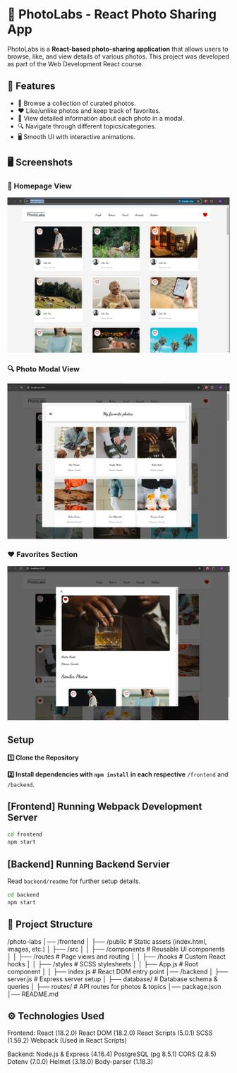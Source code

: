 # 📸 PhotoLabs - React Photo Sharing App

PhotoLabs is a **React-based photo-sharing application** that allows users to browse, like, and view details of various photos. This project was developed as part of the Web Development React course.

## 🚀 Features

- 🔹 Browse a collection of curated photos.
- ❤️ Like/unlike photos and keep track of favorites.
- 📌 View detailed information about each photo in a modal.
- 🔍 Navigate through different topics/categories.
- 🖥️ Smooth UI with interactive animations.

## 🖥️ Screenshots

### 📌 Homepage View
![Homepage](docs/Screenshot%202025-02-15%20213139.png)

### 🔍 Photo Modal View
![Photo Modal](docs/Screenshot%202025-02-15%20213148.png)
### ❤️ Favorites Section
![Favorites](docs/Screenshot%202025-02-15%20213212.png)

## Setup

**1️⃣ Clone the Repository**

**2️⃣ Install dependencies with `npm install` in each respective**
`/frontend` and `/backend`.

## [Frontend] Running Webpack Development Server

```sh
cd frontend
npm start
```

## [Backend] Running Backend Servier

Read `backend/readme` for further setup details.

```sh
cd backend
npm start
```

## 📁 Project Structure

/photo-labs
│── /frontend
│   ├── /public           # Static assets (index.html, images, etc.)
│   ├── /src
│   │   ├── /components   # Reusable UI components
│   │   ├── /routes       # Page views and routing
│   │   ├── /hooks        # Custom React hooks
│   │   ├── /styles       # SCSS stylesheets
│   │   ├── App.js        # Root component
│   │   ├── index.js      # React DOM entry point
│── /backend
│   ├── server.js         # Express server setup
│   ├── database/         # Database schema & queries
│   ├── routes/           # API routes for photos & topics
│── package.json
│── README.md

## ⚙️ Technologies Used

Frontend:
React (18.2.0)
React DOM (18.2.0)
React Scripts (5.0.1)
SCSS (1.59.2)
Webpack (Used in React Scripts)

Backend:
Node.js & Express (4.16.4)
PostgreSQL (pg 8.5.1)
CORS (2.8.5)
Dotenv (7.0.0)
Helmet (3.18.0)
Body-parser (1.18.3)


